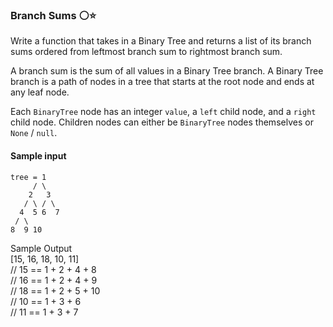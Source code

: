 

### Branch Sums ⚪⭐

Write a function that takes in a Binary Tree and returns a list of its branch sums ordered from leftmost branch sum to rightmost branch sum.

A branch sum is the sum of all values in a Binary Tree branch. A Binary Tree branch is a path of nodes in a tree that starts at the root node and ends at any leaf node.

Each `BinaryTree` node has an integer `value`, a `left` child node, and a `right` child node. Children nodes can either be `BinaryTree` nodes themselves or `None` / `null`.

#### Sample input
```
tree = 1
     / \
    2   3
   / \ / \
  4  5 6  7
 / \
8  9 10
```
Sample Output  
[15, 16, 18, 10, 11]  
// 15 == 1 + 2 + 4 + 8  
// 16 == 1 + 2 + 4 + 9  
// 18 == 1 + 2 + 5 + 10  
// 10 == 1 + 3 + 6  
// 11 == 1 + 3 + 7  
